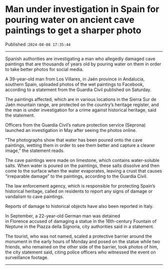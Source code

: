 # Man under investigation in Spain for pouring water on ancient cave paintings to get a sharper photo

Published :`2024-08-08 17:35:44`

---

Spanish authorities are investigating a man who allegedly damaged cave paintings that are thousands of years old by pouring water on them in order to take better photos for social media.

A 39-year-old man from Los Villares, in Jaén province in Andalucia, southern Spain, uploaded photos of the wet paintings to Facebook, according to a statement from the Guardia Civil published on Saturday.

The paintings affected, which are in various locations in the Sierra Sur de Jaén mountain range, are protected on the country’s heritage register, and the man is under investigation for a crime against historical heritage, said the statement.

Officers from the Guardia Civil’s nature protection service (Seprona) launched an investigation in May after seeing the photos online.

“The photographs show that water has been poured onto the cave paintings, wetting them in order to see them better and capture a clearer image,” the statement reads.

The cave paintings were made on limestone, which contains water-soluble salts. When water is poured on the paintings, these salts dissolve and then come to the surface when the water evaporates, leaving a crust that causes “irreparable damage” to the paintings, according to the Guardia Civil.

The law enforcement agency, which is responsible for protecting Spain’s historical heritage, called on residents to report any signs of damage or vandalism to cave paintings.

Reports of damage to historical objects have also been reported in Italy.

In September, a 22-year-old German man was detained in Florence accused of damaging a statue in the 16th-century Fountain of Neptune in the Piazza della Signoria, city authorities said in a statement.

The tourist, who was not named, scaled a protective barrier around the monument in the early hours of Monday and posed on the statue while two friends, who remained on the other side of the barrier, took photos of him, the city statement said, citing police officers who witnessed the event on surveillance footage.

---

